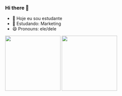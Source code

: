 ### Hi there 👋


- 🔭 Hoje eu sou estudante
- 🌱 Estudando: Marketing
- 😄 Pronouns: ele/dele

<div>
  <a herf="https://github.com/GustavoPontess">
  <img height="180em" src="https://github-readme-stats.vercel.app/api?username=GustavoPontess$show_icons=true$theme=dracula$include_all_commits=true$count_private=true"/>
  <img height="180em" src="https://github "/>   
</div>
